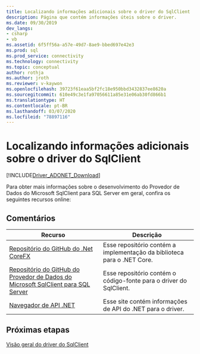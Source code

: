 ```yaml
---
title: Localizando informações adicionais sobre o driver do SqlClient
description: Página que contém informações úteis sobre o driver.
ms.date: 09/30/2019
dev_langs:
- csharp
- vb
ms.assetid: 6f5ff56a-a57e-49d7-8ae9-bbed697e42e3
ms.prod: sql
ms.prod_service: connectivity
ms.technology: connectivity
ms.topic: conceptual
author: rothja
ms.author: jroth
ms.reviewer: v-kaywon
ms.openlocfilehash: 39723f61eaa5bf2fc18e950bbd3432837ee8620a
ms.sourcegitcommit: 610e49c3e1fa97056611a85e31e06ab30fd866b1
ms.translationtype: HT
ms.contentlocale: pt-BR
ms.lasthandoff: 03/07/2020
ms.locfileid: "78897116"
---
```

# <a name="finding-additional-sqlclient-driver-information"></a>Localizando informações adicionais sobre o driver do SqlClient

[!INCLUDE[Driver_ADONET_Download](../../includes/driver_adonet_download.md)]

Para obter mais informações sobre o desenvolvimento do Provedor de Dados do Microsoft SqlClient para SQL Server em geral, confira os seguintes recursos online:

## <a name="remarks"></a>Comentários  
  
|Recurso|Descrição|  
|--------------|-----------------|  
|[Repositório do GitHub do .Net CoreFX](https://github.com/dotnet/corefx)|Esse repositório contém a implementação da biblioteca para o .NET Core.|
|[Repositório do GitHub do Provedor de Dados do Microsoft SqlClient para SQL Server](https://github.com/dotnet/SqlClient)|Esse repositório contém o código-fonte para o driver do SqlClient.|  
|[Navegador de API .NET](https://docs.microsoft.com/dotnet/api/)|Esse site contém informações de API do .NET para o driver.|  
  
## <a name="next-steps"></a>Próximas etapas
 [Visão geral do driver do SqlClient](overview-sqlclient-driver.md)  
